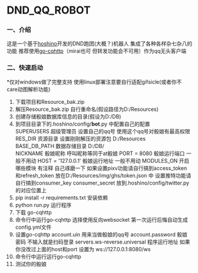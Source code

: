 # DND_QQ_ROBOT
### 一、介绍
这是一个基于[hoshino](https://github.com/Ice-Cirno/HoshinoBot)开发的DND跑团(大概？)机器人
集成了各种各样杂七杂八的功能
推荐使用[go-cqhttp](https://github.com/Mrs4s/go-cqhttp)（mirai也可 但转发功能会不可用）作为qq无头客户端
### 二、快速启动
*仅对windows做了完整支持 使用linux部署注意要自行适配gifsicle(或者你不care动图解析功能)  
1. 下载项目和Resource_bak.zip  
2. 解压Resource_bak.zip 自行重命名(假设路径为D:/Resources)  
3. 创建存储骰娘数据库信息的目录(假设为D:/DB)  
4. 到项目目录下的.hoshino/config/__bot__.py 中配置自己的配置  
    SUPERUSERS 超级管理员 设置自己的qq号 使用这个qq号对骰娘有最高权限  
    RES_DIR 资源目录 设置刚刚解压的资源包 D:/Resources  
    BASE_DB_PATH 数据存储目录 D:/DB/  
    NICKNAME 骰娘昵称 呼叫昵称等同于at骰娘
    PORT = 8080 骰娘运行端口 一般不用动
    HOST = '127.0.0.1' 骰娘运行地址 一般不用动
    MODULES_ON 开启哪些模块 有注释 自己琢磨一下 
        如果设置pixv功能请自行搞到access_token 和refresh_token 放在D:/Resources/img/ghs/token.json 中
        设置推特功能请自行搞到consumer_key consumer_secret 放到.hoshino/config/twitter.py 的对应位置上
5. pip install -r requirements.txt 安装依赖
6. python run.py 运行程序
7. 下载 go-cqhttp 
8. 命令行中运行go-cqhttp 选择使用反向websocket 第一次运行后悔自动生成config.yml文件
9. 设置go-cqhttp
    account.uin 用来当做骰娘的qq号
    account.password 骰娘密码 不输入就是扫码登录
    servers.ws-reverse.universal 程序运行地址 如果你没改过上面的host和port 设置为 ws://127.0.0.1:8080/ws
10. 命令行中运行运行go-cqhttp 
11. 测试你的骰娘